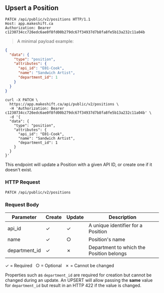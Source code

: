 ## Upsert a Position

```http
PATCH /api/public/v2/positions HTTP/1.1
Host: app.makeshift.ca
Authorization: Bearer c1230734cc726edc6ae0f8fd00b279dc67f34937d7b8fa8fe5b13a232c11a04b
```

> A minimal payload example:

```json
{
  "data": {
    "type": "position",
    "attributes": {
      "api_id": "E01-Cook",
      "name": "Sandwich Artist",
      "department_id": 1
    }
  }
}
```

```shell
curl -X PATCH \
  https://app.makeshift.ca/api/public/v2/positions \
  -H 'Authorization: Bearer c1230734cc726edc6ae0f8fd00b279dc67f34937d7b8fa8fe5b13a232c11a04b' \
  -d '{
  "data": {
    "type": "position",
    "attributes": {
      "api_id": "E01-Cook",
      "name": "Sandwich Artist",
      "department_id": 1
    }
  }
}'
```

This endpoint will update a Position with a given API ID, or create one if it doesn't exist.

### HTTP Request

`PATCH /api/public/v2/positions`

### Request Body

Parameter          |  Create   | Update       | Description
---------          | --------- | ----------   |-----------
api_id             |  ✓        | ✓            | A unique identifier for a Position
name               |  ✓        | ○            | Position's name
department_id      |  ✓        | ✗            | Department to which the Position belongs

✓ = Required &nbsp; ○ = Optional &nbsp; ✗ = Cannot be changed

Properties such as `department_id` are required for creation but cannot be changed during an update. An UPSERT will allow passing the **same** value for `department_id` but result in an HTTP 422 if the value is changed.

